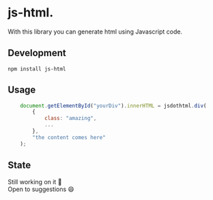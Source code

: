 # js-html.

With this library you can generate html using Javascript code.

## Development

`npm install js-html`

## Usage

```js
    document.getElementById("yourDiv").innerHTML = jsdothtml.div(
        {
            class: "amazing",
            ...
        },
        "the content comes here"
    );

```

## State

Still working on it :construction_worker:  
Open to suggestions :smile:
